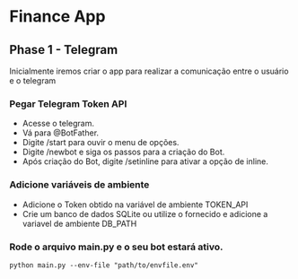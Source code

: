 # Finance App

## Phase 1 - Telegram
Inicialmente iremos criar o app para realizar a comunicação entre o usuário e o telegram

### Pegar Telegram Token API
  * Acesse o telegram.
  * Vá para @BotFather.
  * Digite /start para ouvir o menu de opções.
  * Digite /newbot e siga os passos para a criação do Bot.
  * Após criação do Bot, digite /setinline para ativar a opção de inline.

### Adicione variáveis de ambiente
  * Adicione o Token obtido na variável de ambiente TOKEN_API
  * Crie um banco de dados SQLite ou utilize o fornecido e adicione a variavel de ambiente DB_PATH

### Rode o arquivo main.py e o seu bot estará ativo.

```commandline
python main.py --env-file "path/to/envfile.env"
```


